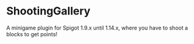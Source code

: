 # ShootingGallery
A minigame plugin for Spigot 1.9.x until 1.14.x, where you have to shoot a blocks to get points!